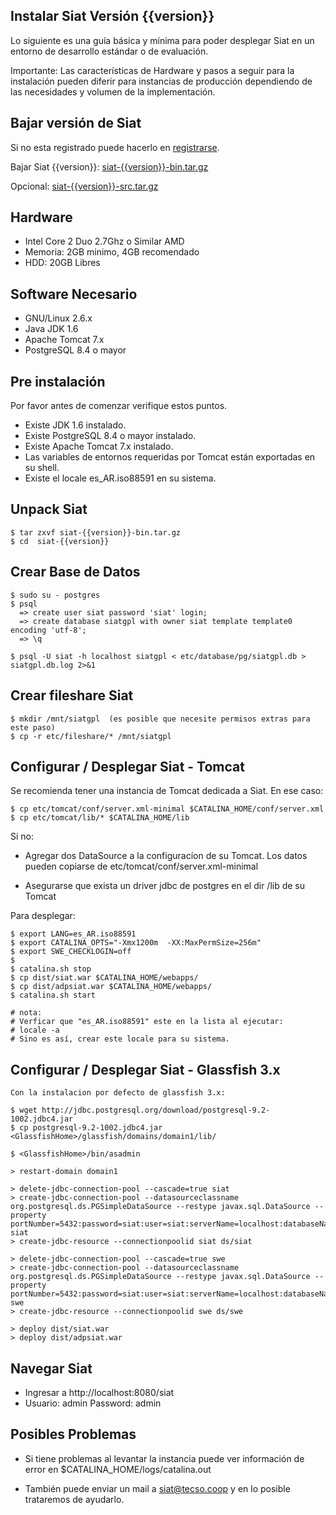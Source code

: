 Instalar Siat Versión {{version}}
---
Lo siguiente es una guía básica y mínima para poder desplegar Siat
en un entorno de desarrollo estándar o de evaluación.

Importante:
Las características de Hardware y pasos a seguir para la instalación
pueden diferir para instancias de producción dependiendo de las 
necesidades y volumen de la implementación.

Bajar versión de Siat
---
Si no esta registrado puede hacerlo en [registrarse](/download.html).

Bajar Siat {{version}}: [siat-{{version}}-bin.tar.gz](/private/download/siat-{{version}}-bin.tar.gz)

Opcional: [siat-{{version}}-src.tar.gz](/private/download/siat-{{version}}-src.tar.gz)


Hardware
---

 - Intel Core 2 Duo 2.7Ghz o Similar AMD
 - Memoria: 2GB minimo, 4GB recomendado
 - HDD: 20GB Libres 

Software Necesario
---

- GNU/Linux 2.6.x 
- Java JDK 1.6 
- Apache Tomcat 7.x
- PostgreSQL 8.4 o mayor

Pre instalación
---

Por favor antes de comenzar verifique estos puntos.

- Existe JDK 1.6 instalado.
- Existe PostgreSQL 8.4 o mayor instalado.
- Existe Apache Tomcat 7.x instalado.
- Las variables de entornos requeridas 
  por Tomcat están exportadas en su shell.
- Existe el locale es_AR.iso88591 en su sistema.

Unpack Siat
---

    $ tar zxvf siat-{{version}}-bin.tar.gz
    $ cd  siat-{{version}}


Crear Base de Datos
---

    $ sudo su - postgres
    $ psql  
      => create user siat password 'siat' login;
      => create database siatgpl with owner siat template template0 encoding 'utf-8';
      => \q

    $ psql -U siat -h localhost siatgpl < etc/database/pg/siatgpl.db > siatgpl.db.log 2>&1


Crear fileshare Siat
---

    $ mkdir /mnt/siatgpl  (es posible que necesite permisos extras para este paso)
    $ cp -r etc/fileshare/* /mnt/siatgpl


Configurar / Desplegar Siat - Tomcat
---

Se recomienda tener una instancia de Tomcat dedicada a Siat.
En ese caso:

    $ cp etc/tomcat/conf/server.xml-minimal $CATALINA_HOME/conf/server.xml
    $ cp etc/tomcat/lib/* $CATALINA_HOME/lib

Si no:

- Agregar dos DataSource a la configuracíon de su Tomcat.
  Los datos pueden copiarse de etc/tomcat/conf/server.xml-minimal

- Asegurarse que exista un driver jdbc de postgres en el dir /lib de su Tomcat


Para desplegar:

    $ export LANG=es_AR.iso88591
    $ export CATALINA_OPTS="-Xmx1200m  -XX:MaxPermSize=256m"
    $ export SWE_CHECKLOGIN=off
    $
    $ catalina.sh stop
    $ cp dist/siat.war $CATALINA_HOME/webapps/
    $ cp dist/adpsiat.war $CATALINA_HOME/webapps/
    $ catalina.sh start
   
    # nota:
    # Verficar que "es_AR.iso88591" este en la lista al ejecutar:
    # locale -a
    # Sino es así, crear este locale para su sistema.


Configurar / Desplegar Siat - Glassfish 3.x
---

	Con la instalacion por defecto de glassfish 3.x: 

	$ wget http://jdbc.postgresql.org/download/postgresql-9.2-1002.jdbc4.jar
	$ cp postgresql-9.2-1002.jdbc4.jar <GlassfishHome>/glassfish/domains/domain1/lib/
	
	$ <GlassfishHome>/bin/asadmin
	
	> restart-domain domain1
	  
	> delete-jdbc-connection-pool --cascade=true siat
	> create-jdbc-connection-pool --datasourceclassname org.postgresql.ds.PGSimpleDataSource --restype javax.sql.DataSource --property portNumber=5432:password=siat:user=siat:serverName=localhost:databaseName=siatgpl siat
	> create-jdbc-resource --connectionpoolid siat ds/siat
	   
	> delete-jdbc-connection-pool --cascade=true swe
	> create-jdbc-connection-pool --datasourceclassname org.postgresql.ds.PGSimpleDataSource --restype javax.sql.DataSource --property portNumber=5432:password=siat:user=siat:serverName=localhost:databaseName=siatgpl swe
	> create-jdbc-resource --connectionpoolid swe ds/swe
     
	> deploy dist/siat.war
	> deploy dist/adpsiat.war


Navegar Siat
---

- Ingresar a http://localhost:8080/siat
- Usuario: admin       Password: admin

Posibles Problemas
---

- Si tiene problemas al levantar la instancia puede ver información
  de error en $CATALINA_HOME/logs/catalina.out

- También puede enviar un mail a siat@tecso.coop y en lo posible 
  trataremos de ayudarlo.




